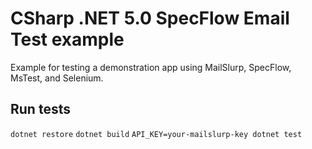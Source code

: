 # CSharp .NET 5.0 SpecFlow Email Test example
Example for testing a demonstration app using MailSlurp, SpecFlow, MsTest, and Selenium.

## Run tests
`dotnet restore`
`dotnet build`
`API_KEY=your-mailslurp-key dotnet test`
